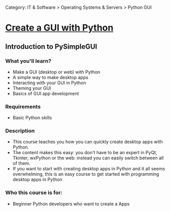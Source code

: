 Category: IT & Software > Operating Systems & Servers > Python GUI

# [Create a GUI with Python](https://www.udemy.com/course/create-a-gui-with-python-pysimplegui/)
## Introduction to PySimpleGUI

### What you'll learn?
- Make a GUI (desktop or web) with Python
- A simple way to make desktop apps
- Interacting with your GUI in Python
- Theming your GUI
- Basics of GUI app development

### Requirements
- Basic Python skills

### Description
- This course teaches you how you can quickly create desktop apps with Python. 
- The content makes this easy: you don't have to be an expert in PyQt, Tkinter, wxPython or the web: instead you can easily switch between all of them.
- If you want to start with creating desktop apps in Python and it all seems overwhelming, this is an easy course to get started with programming desktop apps in Python

### Who this course is for:
- Beginner Python developers who want to create a Apps
